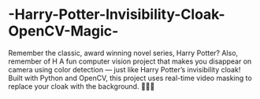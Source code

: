 # -Harry-Potter-Invisibility-Cloak-OpenCV-Magic-
Remember the classic, award winning novel series, Harry Potter?
Also, remember of H
A fun computer vision project that makes you disappear on camera using color detection — just like Harry Potter’s invisibility cloak! Built with Python and OpenCV, this project uses real-time video masking to replace your cloak with the background. 🧙‍♂️✨
